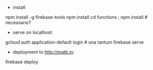 * install

npm install -g firebase-tools
npm install
cd functions ; npm install  # necessario?

* serve on localhost:

gcloud auth application-default login  # una tantum
firebase serve

* deployment to http://matb.in:

firebase deploy
